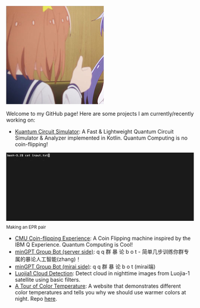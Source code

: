 ![mira](https://raw.githubusercontent.com/DEDZTBH/DEDZTBH/master/mira.jpg)

Welcome to my GitHub page!
Here are some projects I am currently/recently working on:

- [Kuantum Circuit Simulator](https://github.com/DEDZTBH/KuantumCircuitSim): A Fast & Lightweight Quantum Circuit Simulator & Analyzer implemented in Kotlin. Quantum Computing is no coin-flipping!

![EPR](https://raw.githubusercontent.com/DEDZTBH/KuantumCircuitSim/master/EPR.gif)
</br>
<sub>Making an EPR pair</sub>

- [CMU Coin-flipping Experience](https://github.com/DEDZTBH/CMU_Coin-flipping_Experience): A Coin Flipping machine inspired by the IBM Q Experience. Quantum Computing is Cool!
- [minGPT Group Bot (server side)](https://github.com/DEDZTBH/minGPT-group-bot-server): q q 群 暴 论 b o t - 简单几步训练你群专属的暴论人工智能(zhang)！ 
- [minGPT Group Bot (mirai side)](https://github.com/DEDZTBH/minGPT-group-bot-mirai): q q 群 暴 论 b o t (mirai端)
- [Luojia1 Cloud Detection](https://github.com/DEDZTBH/luojia1-cloud-detection): Detect cloud in nighttime images from Luojia-1 satellite using basic filters.
- [A Tour of Color Temperature](https://dedztbh.github.io/a-tour-of-color-temperature): A website that demonstrates different color temperatures and tells you why we should use warmer colors at night. Repo [here](https://github.com/DEDZTBH/a-tour-of-color-temperature).
